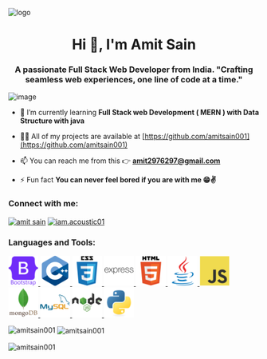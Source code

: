 ![logo](https://github.com/amitsain001/amitsain001/blob/main/banner%20for%20github%20web%20development.png)
<h1 align="center">Hi 👋, I'm Amit Sain</h1>
<h3 align="center">A passionate Full Stack Web Developer from India. "Crafting seamless web experiences, one line of code at a time."</h3>

![image](https://github.com/amitsain001/amitsain001/assets/170951504/e1ffef19-b386-4415-8982-9c6281ce5ac3)


- 🌱 I’m currently learning **Full Stack web Development ( MERN ) with Data Structure with java**

- 👨‍💻 All of my projects are available at [https://github.com/amitsain001](https://github.com/amitsain001)

- 📫 You can reach me from this 👉 **amit2976297@gmail.com**

- ⚡ Fun fact **You can never feel bored if you are with me 😁✌️**

<h3 align="left">Connect with me:</h3>
<p align="left">
<a href="https://linkedin.com/in/amit sain" target="blank"><img align="center" src="https://raw.githubusercontent.com/rahuldkjain/github-profile-readme-generator/master/src/images/icons/Social/linked-in-alt.svg" alt="amit sain" height="30" width="40" /></a>
<a href="https://www.instagram.com/acousticamit_?igsh=YnBsOXVnaW9tcjZy" target="blank"><img align="center" src="https://raw.githubusercontent.com/rahuldkjain/github-profile-readme-generator/master/src/images/icons/Social/instagram.svg" alt="iam.acoustic01" height="30" width="40" /></a>
</p>

<h3 align="left">Languages and Tools:</h3>
<p align="left"> <a href="https://getbootstrap.com" target="_blank" rel="noreferrer"> <img src="https://raw.githubusercontent.com/devicons/devicon/master/icons/bootstrap/bootstrap-plain-wordmark.svg" alt="bootstrap" width="60" height="60"/> </a> <a href="https://www.w3schools.com/cpp/" target="_blank" rel="noreferrer"> <img src="https://raw.githubusercontent.com/devicons/devicon/master/icons/cplusplus/cplusplus-original.svg" alt="cplusplus" width="60" height="60"/> </a> <a href="https://www.w3schools.com/css/" target="_blank" rel="noreferrer"> <img src="https://raw.githubusercontent.com/devicons/devicon/master/icons/css3/css3-original-wordmark.svg" alt="css3" width="60" height="60"/> </a> <a href="https://expressjs.com" target="_blank" rel="noreferrer"> <img src="https://raw.githubusercontent.com/devicons/devicon/master/icons/express/express-original-wordmark.svg" alt="express" width="60" height="60"/> </a> <a href="https://www.w3.org/html/" target="_blank" rel="noreferrer"> <img src="https://raw.githubusercontent.com/devicons/devicon/master/icons/html5/html5-original-wordmark.svg" alt="html5" width="60" height="60"/> </a> <a href="https://www.java.com" target="_blank" rel="noreferrer"> <img src="https://raw.githubusercontent.com/devicons/devicon/master/icons/java/java-original.svg" alt="java" width="60" height="60"/> </a> <a href="https://developer.mozilla.org/en-US/docs/Web/JavaScript" target="_blank" rel="noreferrer"> <img src="https://raw.githubusercontent.com/devicons/devicon/master/icons/javascript/javascript-original.svg" alt="javascript" width="60" height="60"/> </a> <a href="https://www.mongodb.com/" target="_blank" rel="noreferrer"> <img src="https://raw.githubusercontent.com/devicons/devicon/master/icons/mongodb/mongodb-original-wordmark.svg" alt="mongodb" width="60" height="60"/> </a> <a href="https://www.mysql.com/" target="_blank" rel="noreferrer"> <img src="https://raw.githubusercontent.com/devicons/devicon/master/icons/mysql/mysql-original-wordmark.svg" alt="mysql" width="60" height="60"/> </a> <a href="https://nodejs.org" target="_blank" rel="noreferrer"> <img src="https://raw.githubusercontent.com/devicons/devicon/master/icons/nodejs/nodejs-original-wordmark.svg" alt="nodejs" width="60" height="60"/> </a> <a href="https://www.python.org" target="_blank" rel="noreferrer"> <img src="https://raw.githubusercontent.com/devicons/devicon/master/icons/python/python-original.svg" alt="python" width="60" height="60"/> </a> </p>

<p><img align="left" src="https://github-readme-stats.vercel.app/api/top-langs?username=amitsain001&show_icons=true&locale=en&layout=compact" alt="amitsain001"></p>

<p>&nbsp;<img align="center" src="https://github-readme-stats.vercel.app/api?username=amitsain001&show_icons=true&locale=en" alt="amitsain001" /></p>

<p><img align="center" src="https://github-readme-streak-stats.herokuapp.com/?user=amitsain001&" alt="amitsain001" /></p>

